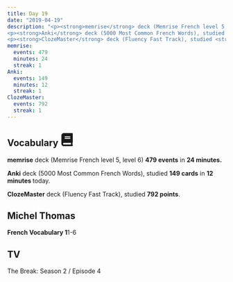 ```yaml
---
title: Day 19
date: "2019-04-19"
description: "<p><strong>memrise</strong> deck (Memrise French level 5, level 6) <strong>479 events</strong> in <strong>24 minutes.</strong></p>
<p><strong>Anki</strong> deck (5000 Most Common French Words), studied <strong>149 cards</strong> in <strong>12 minutes </strong>today.</p>
<p><strong>ClozeMaster</strong> deck (Fluency Fast Track), studied <strong>792 points</strong>.</p>"
memrise: 
  events: 479
  minutes: 24
  streak: 1
Anki:
  events: 149
  minutes: 12
  streak: 1
ClozeMaster:
  events: 792
  streak: 1
---
```


<h2>Vocabulary <svg height="30" width="30" aria-hidden="true" focusable="false" data-prefix="fas" data-icon="book" class="svg-inline--fa fa-book fa-w-14" role="img" xmlns="http://www.w3.org/2000/svg" viewBox="0 0 448 512"><path fill="currentColor" d="M448 360V24c0-13.3-10.7-24-24-24H96C43 0 0 43 0 96v320c0 53 43 96 96 96h328c13.3 0 24-10.7 24-24v-16c0-7.5-3.5-14.3-8.9-18.7-4.2-15.4-4.2-59.3 0-74.7 5.4-4.3 8.9-11.1 8.9-18.6zM128 134c0-3.3 2.7-6 6-6h212c3.3 0 6 2.7 6 6v20c0 3.3-2.7 6-6 6H134c-3.3 0-6-2.7-6-6v-20zm0 64c0-3.3 2.7-6 6-6h212c3.3 0 6 2.7 6 6v20c0 3.3-2.7 6-6 6H134c-3.3 0-6-2.7-6-6v-20zm253.4 250H96c-17.7 0-32-14.3-32-32 0-17.6 14.4-32 32-32h285.4c-1.9 17.1-1.9 46.9 0 64z"></path></svg></h2>
<p><strong>memrise</strong> deck (Memrise French level 5, level 6) <strong>479 events</strong> in <strong>24 minutes.</strong></p>
<p><strong>Anki</strong> deck (5000 Most Common French Words), studied <strong>149 cards</strong> in <strong>12 minutes </strong>today.</p>
<p><strong>ClozeMaster</strong> deck (Fluency Fast Track), studied <strong>792 points</strong>.</p>

<h2>Michel Thomas</h2>
<strong>French Vocabulary 1</strong>1-6

<h2>TV</h2>
The Break: Season 2 / Episode 4
